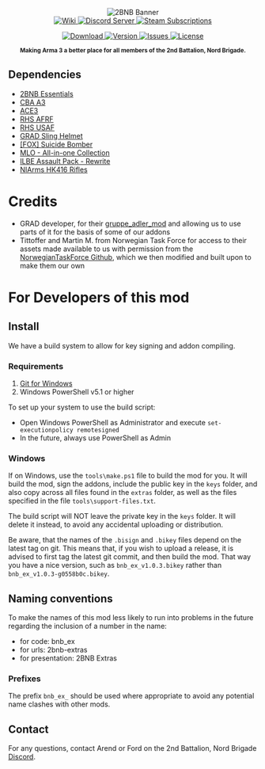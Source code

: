 <p align="center">
<img src="https://github.com/2bnb/2bnb-extras/blob/master/2BNB_Extras_Github.png"
     alt="2BNB Banner" /><br />
  <a href="https://github.com/2bnb/2bnb-extras/wiki">
    <img src="https://img.shields.io/badge/2BNB%20Extras-Wiki-orange.svg?style=for-the-badge&logo=github"
         alt="Wiki" />
  </a>
  <a href="https://discord.gg/DRaWNyf">
    <img src="https://img.shields.io/discord/532683310409842728.svg?label=Discord&logo=Discord&colorB=7289da&style=for-the-badge"
         alt="Discord Server">
  </a>
  <a href="https://steamcommunity.com/sharedfiles/filedetails/?id=1747089493">
    <img src="https://img.shields.io/endpoint.svg?url=https%3A%2F%2Fshieldsio-steam-workshop.jross.me%2F1747089493%2Fsubscriptions-text&style=for-the-badge"
         alt="Steam Subscriptions">
  </a>
</p>
<p align="center">
  <a href="https://steamcommunity.com/sharedfiles/filedetails/?id=1747089493">
    <img src="https://img.shields.io/steam/size/1747089493?label=Download&logo=steam"
         alt="Download" />
  </a>
  <a href="https://github.com/2bnb/2bnb-extras/releases">
    <img src="https://img.shields.io/github/release/2bnb/2bnb-extras.svg?label=Version"
         alt="Version" />
  </a>
  <a href="https://github.com/2bnb/2bnb-extras/issues">
    <img src="http://img.shields.io/github/issues-raw/2bnb/2bnb-extras.svg?label=Issues&style=flat"
         alt="Issues" />
  </a>
  <a href="https://github.com/2bnb/2bnb-extras/blob/master/LICENCE">
    <img src="https://img.shields.io/github/license/2bnb/2bnb-extras.svg?style=flat&label=Licence"
         alt="License">
  </a>
</p>
<p align="center"><sup><strong>Making Arma 3 a better place for all members of the 2nd Battalion, Nord Brigade.</strong></sup></p>

## Dependencies
- [2BNB Essentials]()
- [CBA A3](https://steamcommunity.com/sharedfiles/filedetails/?id=450814997)
- [ACE3](https://steamcommunity.com/sharedfiles/filedetails/?id=463939057)
- [RHS AFRF](https://steamcommunity.com/sharedfiles/filedetails/?id=843425103)
- [RHS USAF](https://steamcommunity.com/sharedfiles/filedetails/?id=843577117)
- [GRAD Sling Helmet](https://steamcommunity.com/sharedfiles/filedetails/?id=1354112941)
- [[FOX] Suicide Bomber](https://steamcommunity.com/sharedfiles/filedetails/?id=1373303221)
- [MLO - All-in-one Collection](https://steamcommunity.com/sharedfiles/filedetails/?id=823636749)
- [ILBE Assault Pack - Rewrite](https://steamcommunity.com/sharedfiles/filedetails/?id=1875281645)
- [NIArms HK416 Rifles](https://steamcommunity.com/sharedfiles/filedetails/?id=1519157834)

# Credits
- GRAD developer, for their [gruppe_adler_mod](https://github.com/gruppe-adler/gruppe_adler_mod) and allowing us to use parts of it for the basis of some of our addons
- Tittoffer and Martin M. from Norwegian Task Force for access to their assets made available to us with permission from the [NorwegianTaskForce Github](https://github.com/Tittoffer/NorwegianTaskForce/), which we then modified and built upon to make them our own


# For Developers of this mod
## Install
We have a build system to allow for key signing and addon compiling.

### Requirements
1. [Git for Windows](https://git-scm.com/download/win)
1. Windows PowerShell v5.1 or higher

To set up your system to use the build script:
- Open Windows PowerShell as Administrator and execute `set-executionpolicy remotesigned`
- In the future, always use PowerShell as Admin

### Windows
If on Windows, use the `tools\make.ps1` file to build the mod for you. It will build the mod, sign the addons, include the public key in the `keys` folder, and also copy across all files found in the `extras` folder, as well as the files specified in the file `tools\support-files.txt`.

The build script will NOT leave the private key in the `keys` folder. It will delete it instead, to avoid any accidental uploading or distribution.

Be aware, that the names of the `.bisign` and `.bikey` files depend on the latest tag on git. This means that, if you wish to upload a release, it is advised to first tag the latest git commit, and then build the mod. That way you have a nice version, such as `bnb_ex_v1.0.3.bikey` rather than `bnb_ex_v1.0.3-g0558b0c.bikey`.

## Naming conventions
To make the names of this mod less likely to run into problems in the future regarding the inclusion of a number in the name:
- for code: bnb_ex
- for urls: 2bnb-extras
- for presentation: 2BNB Extras

### Prefixes
The prefix `bnb_ex_` should be used where appropriate to avoid any potential name clashes with other mods.

## Contact
For any questions, contact Arend or Ford on the 2nd Battalion, Nord Brigade [Discord](https://discord.gg/DRaWNyf).
